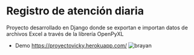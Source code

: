 # Registro de atención diaria
Proyecto desarrollado en Django donde se exportan e importan datos de archivos Excel a través de la librería OpenPyXL
- Demo https://proyectovicky.herokuapp.com/
![brayan](https://repository-images.githubusercontent.com/299468489/579f0900-0b58-11eb-8f3a-aa1743c85244)
